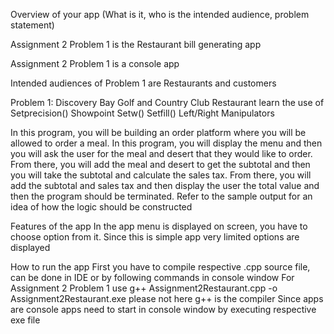 Overview of your app (What is it, who is the intended audience, problem statement)

Assignment 2 Problem 1 is the Restaurant bill generating app

Assignment 2 Problem 1 is a console app

Intended audiences of Problem 1 are Restaurants and customers

Problem 1: Discovery Bay Golf and Country Club Restaurant
learn the use of 
Setprecision()
Showpoint
Setw()
Setfill()
Left/Right Manipulators

In this program, you will be building an order platform where you will be allowed
to order a meal. In this program, you will display the menu and then you will ask
the user for the meal and desert that they would like to order. From there, you
will add the meal and desert to get the subtotal and then you will take the
subtotal and calculate the sales tax. From there, you will add the subtotal and
sales tax and then display the user the total value and then the program should
be terminated. Refer to the sample output for an idea of how the logic should be
constructed

Features of the app
In the app menu is displayed on screen, you have to choose option from it.
Since this is simple app very limited options are displayed
 

How to run the app
First you have to compile respective .cpp source file, can be done in IDE or by following commands in console window
For Assignment 2 Problem 1 use
  g++ Assignment2Restaurant.cpp  -o Assignment2Restaurant.exe
please not here g++ is the compiler
Since apps are console apps need to start in console window by executing respective exe file 

